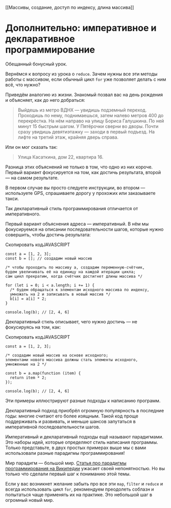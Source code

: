 
[[Массивы, создание, доступ по индексу, длина массива]]
# Дополнительно: императивное и декларативное программирование

Обещанный бонусный урок.

Вернёмся к вопросу из урока о `reduce`. Зачем нужны все эти методы работы с массивом, если обычный цикл `for` уже позволяет делать с ним всё, что нужно?

Приведём аналогию из жизни. Знакомый позвал вас на день рождения и объясняет, как до него добраться:

> Выйдешь из метро ВДНХ — увидишь подземный переход. Проходишь по нему, поднимаешься, затем налево метров 400 до перекрёстка. На нём направо на улицу Бориса Галушкина. По ней минут 15 быстрым шагом. У Пятёрочки сверни во дворы. Почти сразу увидишь девятиэтажку — заходи в первый подъезд. На лифте на третий этаж, крайняя дверь справа.

Или он мог сказать так:

> Улица Касаткина, дом 22, квартира 16.

Разница этих объяснений не только в том, что одно из них короче. Первый вариант фокусируется на том, как достичь результата, второй — на самом результате.

В первом случае вы просто следуете инструкции, во втором — используете GPS, спрашиваете дорогу у прохожих или заказываете такси.

Так декларативный стиль программирования отличается от императивного.

Первый вариант объяснения адреса — императивный. В нём мы фокусируемся на описании последовательности шагов, которые нужно совершить, чтобы достичь результата:

Скопировать кодJAVASCRIPT

```
const a = [1, 2, 3];
const b = []; // создадим новый массив

/* чтобы проходить по массиву a, создадим переменную-счётчик,
будем увеличивать её на единицу на каждой итерации цикла;
cам цикл прекратим, когда счётчик достигнет длины массива */

for (let i = 0; i < a.length; i += 1) {
  /* будем обращаться к элементам исходного массива по индексу,
  умножать на 2 и записывать в новый массив */
  b[i] = a[i] * 2;
}

console.log(b); // [2, 4, 6] 
```

Декларативный стиль описывает, чего нужно достичь — не фокусируясь на том, как:

Скопировать кодJAVASCRIPT

```
const a = [1, 2, 3];

/* создадим новый массив на основе исходного;
элементами нового массива должны стать элементы исходного,
умноженные на 2 */

const b = a.map(function (item) {
  return item * 2;
});

console.log(b); // [2, 4, 6] 
```

Эти примеры иллюстрируют разные подходы к написанию программ.

Декларативный подход приобрёл огромную популярность в последние годы: многие считают его более изящным. Такой код проще поддерживать и развивать, и меньше шансов запутаться в императивной последовательности шагов.

Императивный и декларативный подходы ещё называют парадигмами. Это наборы идей, которые определяют стиль написания программы. Только представьте, в двух простых примерах выше мы с вами использовали разные парадигмы программирования!

Мир парадигм — большой мир. [Статья про парадигмы программирования на Википедии](https://ru.wikipedia.org/wiki/%D0%9F%D0%B0%D1%80%D0%B0%D0%B4%D0%B8%D0%B3%D0%BC%D0%B0_%D0%BF%D1%80%D0%BE%D0%B3%D1%80%D0%B0%D0%BC%D0%BC%D0%B8%D1%80%D0%BE%D0%B2%D0%B0%D0%BD%D0%B8%D1%8F) ужасает своей непонятностью. Но вы только что сделали первый шаг к пониманию этой темы.

Если у вас возникнет желание забыть про все эти `map`, `filter` и `reduce` и всегда использовать цикл `for`, рекомендуем преодолеть соблазн и попытаться чаще применять их на практике. Это небольшой шаг в огромный новый мир.